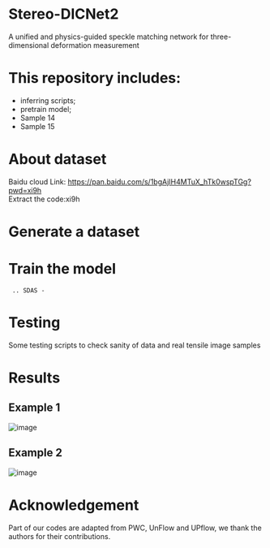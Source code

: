 # Stereo-DICNet2
A unified and physics-guided speckle matching network for three-dimensional deformation measurement

# This repository includes:
* inferring scripts; 
* pretrain model;
* Sample 14
* Sample 15

# About dataset
Baidu cloud Link: https://pan.baidu.com/s/1bgAjIH4MTuX_hTk0wspTGg?pwd=xi9h <br/> 
Extract the code:xi9h
# Generate a dataset
# Train the model
```
 .. SDAS - 
```
# Testing
Some testing scripts to check sanity of data and real tensile image samples
# Results
## Example 1
![image](result/res1.gif)
## Example 2
![image](result/res2.gif)

# Acknowledgement 
Part of our codes are adapted from PWC, UnFlow and UPflow, we thank the authors for their contributions.
